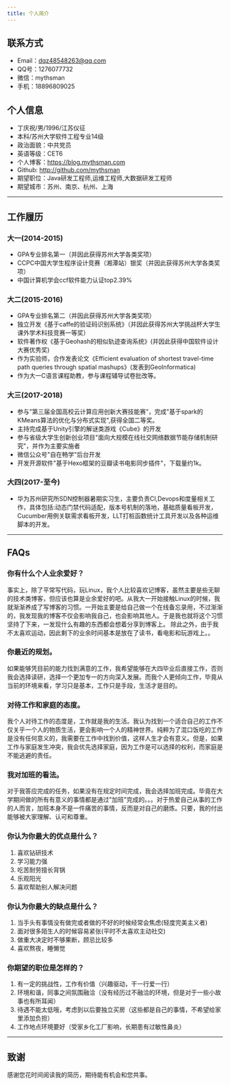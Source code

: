 ```yaml
---
title: 个人简介
---
```

## 联系方式

- Email：dqz48548263@qq.com
- QQ号：1276077732
- 微信：mythsman
- 手机：18896809025

## 个人信息

 - 丁庆祝/男/1996/江苏仪征
 - 本科/苏州大学软件工程专业14级
 - 政治面貌：中共党员
 - 英语等级：CET6
 - 个人博客：https://blog.mythsman.com
 - Github: http://github.com/mythsman
 - 期望职位：Java研发工程师,运维工程师,大数据研发工程师
 - 期望城市：苏州、南京、杭州、上海
---

## 工作履历

### 大一(2014-2015)
- GPA专业排名第一（并因此获得苏州大学各类奖项）
- CCPC中国大学生程序设计竞赛（湘潭站）银奖（并因此获得苏州大学各类奖项）
- 中国计算机学会ccf软件能力认证top2.39%

### 大二(2015-2016)
- GPA专业排名第二（并因此获得苏州大学各类奖项）
- 独立开发《基于caffe的验证码识别系统》（并因此获得苏州大学挑战杯大学生课外学术科技竞赛一等奖）
- 软件著作权《基于Geohash的相似轨迹查询系统》(并因此获得中国软件设计大赛优秀奖)
- 作为实验师，合作发表论文《Efficient evaluation of shortest travel-time path queries through spatial mashups》(发表到GeoInformatica)
- 作为大一C语言课程助教，参与课程辅导试卷批改等。

### 大三(2017-2018)
- 参与”第三届全国高校云计算应用创新大赛技能赛”，完成"基于spark的KMeans算法的优化与分布式实现",获得全国二等奖。
- 主持完成基于Unity引擎的解谜类游戏《Cube》的开发
- 参与省级大学生创新创业项目"面向大规模在线社交网络数据节能存储机制研究"，并作为主要实施者
- 微信公众号"自在畅学"后台开发
- 开发开源软件"基于Hexo框架的豆瓣读书电影同步插件"，下载量约1k。

### 大四(2017-至今)
- 华为苏州研究所SDN控制器暑期实习生，主要负责CI,Devops和度量相关工作，具体包括:动态门禁代码适配，版本号机制的落地，基础质量看板开发，Cucumber用例关联需求看板开发，LLT打桩函数统计工具开发以及各种运维脚本的开发。

---

## FAQs

### 你有什么个人业余爱好？
事实上，除了平常写代码，玩Linux，我个人比较喜欢记博客，虽然主要是些无聊的技术类博客，但应该也算是业余爱好的吧。从我大一开始接触Linux的时候，我就渐渐养成了写博客的习惯。一开始主要是给自己做一个在线备忘录用，不过渐渐的，我发现我的博客不仅会影响我自己，也会影响其他人。于是我也就将这个习惯坚持了下来，一发现什么有趣的东西都会想着分享到博客上。
除此之外，由于我不太喜欢运动，因此剩下的业余时间基本是放在了读书，看电影和玩游戏上。。

### 你最近的规划。
如果能够凭目前的能力找到满意的工作，我希望能够在大四毕业后直接工作，否则我会选择读研，选择一个更加专一的方向深入发展。而我个人更倾向工作，毕竟从当前的环境来看，学习只是基本，工作只是手段，生活才是目的。

### 对待工作和家庭的态度。
我个人对待工作的态度是，工作就是我的生活。我认为找到一个适合自己的工作不仅关乎一个人的物质生活，更会影响一个人的精神世界。纯粹为了混口饭吃的工作是没有任何意义的，我需要在工作中找到价值，这样人生才会有意义。但是，如果工作与家庭发生冲突，我会优先选择家庭，因为工作是可以选择的权利，而家庭是不能逃避的责任。

### 我对加班的看法。
对于我答应完成的任务，如果没有在规定时间完成，我会选择加班完成。毕竟在大学期间做的所有有意义的事情都是通过"加班"完成的。。。对于热爱自己从事的工作的人而言，加班本身不是一件痛苦的事情，反而是对自己的磨炼。只要，我的付出能够被大家理解、认可和尊重。

### 你认为你最大的优点是什么？
1. 喜欢钻研技术
2. 学习能力强
3. 吃苦耐劳擅长背锅
4. 乐观阳光
5. 喜欢帮助别人解决问题

### 你认为你最大的缺点是什么？
1. 当手头有事情没有做完或者做的不好的时候经常会焦虑(轻度完美主义者)
2. 面对很多陌生人的时候容易紧张(平时不太喜欢主动社交)
3. 做重大决定时不够果断，顾忌比较多
4. 喜欢熬夜，睡懒觉

### 你期望的职位是怎样的？
1. 有一定的挑战性，工作有价值（兴趣驱动，干一行爱一行）
2. 环境和谐，同事之间氛围融洽（没有经历过不融洽的环境，但是对于一些小故事也有所耳闻）
3. 待遇不能太低哦，考虑到以后要独立买房（这些都是自己的事情，不希望给家里添加负担）
4. 工作地点环境要好（受家乡化工厂影响，长期患有过敏性鼻炎）

---

## 致谢
感谢您花时间阅读我的简历，期待能有机会和您共事。
